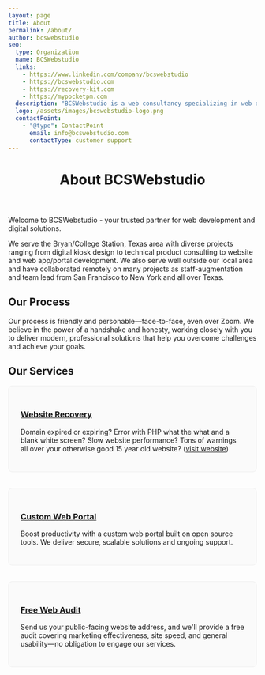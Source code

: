 ```yaml
---
layout: page
title: About
permalink: /about/
author: bcswebstudio
seo:
  type: Organization
  name: BCSWebstudio
  links:
    - https://www.linkedin.com/company/bcswebstudio
    - https://bcswebstudio.com
    - https://recovery-kit.com
    - https://mypocketpm.com
  description: "BCSWebstudio is a web consultancy specializing in web development, design, and digital strategy."
  logo: /assets/images/bcswebstudio-logo.png
  contactPoint:
    - "@type": ContactPoint
      email: info@bcswebstudio.com
      contactType: customer support
---
```


<header class="post-header">
  <h1 class="post-title">About BCSWebstudio</h1>
</header>

Welcome to BCSWebstudio - your trusted partner for web development and digital solutions.

We serve the Bryan/College Station, Texas area with diverse projects ranging from digital kiosk design to technical product consulting to website and web app/portal development. We also serve well outside our local area and have collaborated remotely on many projects as staff-augmentation and team lead from San Francisco to New York and all over Texas.

## Our Process

Our process is friendly and personable—face-to-face, even over Zoom. We believe in the power of a handshake and honesty, working closely with you to deliver modern, professional solutions that help you overcome challenges and achieve your goals.

## Our Services

<div class="services-grid" style="display: flex; gap: 2rem; flex-wrap: wrap;">
  <div class="service-tile" style="flex: 1 1 300px; border: 1px solid #eee; border-radius: 8px; padding: 1.5rem; background: #fafafa;">
    <h3>
      <a href="https://recovery-kit.com/" target="_blank" rel="noopener">Website Recovery</a>
    </h3>
    <p>
      Domain expired or expiring? Error with PHP what the what and a blank white screen? Slow website performance? Tons of warnings all over your otherwise good 15 year old website? 
      (<a href="https://recovery-kit.com/" target="_blank" rel="noopener">visit website</a>)
    </p>
  </div>
  <div class="service-tile" style="flex: 1 1 300px; border: 1px solid #eee; border-radius: 8px; padding: 1.5rem; background: #fafafa;">
    <h3>
      <a href="#" rel="noopener">Custom Web Portal</a>
    </h3>
    <p>
      Boost productivity with a custom web portal built on open source tools. We deliver secure, scalable solutions and ongoing support.
    </p>
  </div>
  <div class="service-tile" style="flex: 1 1 300px; border: 1px solid #eee; border-radius: 8px; padding: 1.5rem; background: #fafafa;">
    <h3>
      <a href="#" rel="noopener">Free Web Audit</a>
    </h3>
    <p>
      Send us your public-facing website address, and we'll provide a free audit covering marketing effectiveness, site speed, and general usability—no obligation to engage our services.
    </p>
  </div>
</div>
